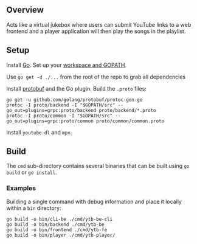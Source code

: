 ## Overview
Acts like a virtual jukebox where users can submit YouTube links to a web
frontend and a player application will then play the songs in the playlist.

## Setup
Install [Go](https://golang.org/doc/install). Set up your [workspace and GOPATH](https://golang.org/doc/code.html).

Use `go get -d ./...` from the root of the repo to grab all dependencies

Install [protobuf](https://developers.google.com/protocol-buffers/docs/gotutorial#compiling-your-protocol-buffers)
and the Go plugin. Build the `.proto` files:
```
go get -u github.com/golang/protobuf/protoc-gen-go
protoc -I proto/backend -I "$GOPATH/src" --go_out=plugins=grpc:proto/backend proto/backend/*.proto
protoc -I proto/common -I "$GOPATH/src" --go_out=plugins=grpc:proto/common proto/common/common.proto
```

Install `youtube-dl` and `mpv`.

## Build
The `cmd` sub-directory contains several binaries that can be built using `go
build` or `go install`.

### Examples
Building a single command with debug information and place it locally within
a `bin` directory:
```
go build -o bin/cli-be ./cmd/ytb-be-cli
go build -o bin/backend ./cmd/ytb-be
go build -o bin/frontend ./cmd/ytb-fe
go build -o bin/player ./cmd/ytb-player/
```
